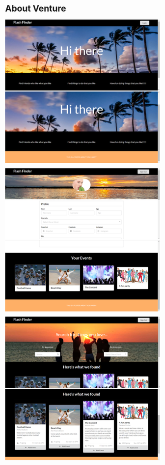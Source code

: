 # About Venture

![](images/homepage1.PNG)
![](images/homepage2.PNG)

![](images/profilepage1.PNG)
![](images/profilepage2.PNG)

![](images/searchpage1.PNG)
![](images/searchpage2.PNG)
